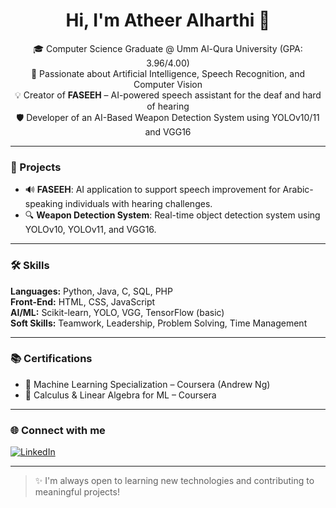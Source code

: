 <h1 align="center">Hi, I'm Atheer Alharthi 👋</h1>

<p align="center">
  🎓 Computer Science Graduate @ Umm Al-Qura University (GPA: 3.96/4.00) <br>
  🤖 Passionate about Artificial Intelligence, Speech Recognition, and Computer Vision <br>
  💡 Creator of <b>FASEEH</b> – AI-powered speech assistant for the deaf and hard of hearing <br>
  🛡 Developer of an AI-Based Weapon Detection System using YOLOv10/11 and VGG16 <br>
</p>

---

### 💼 Projects
- 🔊 **FASEEH**: AI application to support speech improvement for Arabic-speaking individuals with hearing challenges.
- 🔍 **Weapon Detection System**: Real-time object detection system using YOLOv10, YOLOv11, and VGG16.

---

### 🛠️ Skills
**Languages:** Python, Java, C, SQL, PHP  
**Front-End:** HTML, CSS, JavaScript  
**AI/ML:** Scikit-learn, YOLO, VGG, TensorFlow (basic)  
**Soft Skills:** Teamwork, Leadership, Problem Solving, Time Management  

---

### 📚 Certifications
- 🧠 Machine Learning Specialization – Coursera (Andrew Ng)
- 🔣 Calculus & Linear Algebra for ML – Coursera

---

### 🌐 Connect with me
[![LinkedIn](https://img.shields.io/badge/-LinkedIn-blue?logo=linkedin&style=for-the-badge)](https://www.linkedin.com/in/atheer-alharthi-807253270)

---

> ✨ I'm always open to learning new technologies and contributing to meaningful projects!
